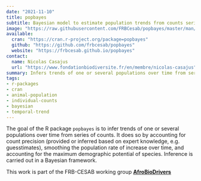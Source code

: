 ```yaml
---
date: "2021-11-10"
title: popbayes
subtitle: Bayesian model to estimate population trends from counts series
image: "https://raw.githubusercontent.com/FRBCesab/popbayes/master/man/figures/hexsticker.png"
available:
  cran: "https://cran.r-project.org/package=popbayes"
  github: "https://github.com/frbcesab/popbayes"
  website: "https://frbcesab.github.io/popbayes"
contact:
  name: Nicolas Casajus
  url: "https://www.fondationbiodiversite.fr/en/membre/nicolas-casajus"
summary: Infers trends of one or several populations over time from series of counts. It does so by accounting for count precision, smoothing the population rate of increase over time, and accounting for the maximum demographic potential of species.
tags:
- r-packages
- cran
- animal-population
- individual-counts
- bayesian
- temporal-trend
---
```


The goal of the R package `popbayes` is to infer trends of one or several populations over time from series of counts. It does so by accounting for count precision (provided or inferred based on expert knowledge, e.g. guesstimates), smoothing the population rate of increase over time, and accounting for the maximum demographic potential of species. Inference is carried out in a Bayesian framework.

This work is part of the FRB-CESAB working group [**AfroBioDrivers**](https://www.fondationbiodiversite.fr/en/the-frb-in-action/programs-and-projects/le-cesab/afrobiodrivers/)
